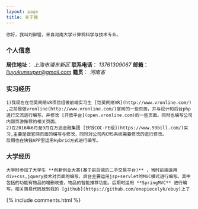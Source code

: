 ```yaml
---
layout: page
title: 关于我 
---
```



	你好，我叫刘御锟，来自河南大学计算机科学与技术专业。

### 个人信息
**居住地址**： *上海市浦东新区*
**联系电话**： *13761309067*
**邮箱**： *liuyukunsuper@gmail.com*
**籍贯**： *河南省*

### 实习经历
	1)我现在在恺英网络VR项目组做前端实习生 [恺英网络VR](http://www.vronline.com/) ,之前是做vronline(http://www.vronline.com/)官网的一些页面，并与设计和后台php进行交流进行编写。并修改 [开放平台](open.vronline.com)的一些页面。同时也编写公司内部页游推荐的相关页面。
	2)在2016年6月至9月在万达金融集团 [快钱COC-FE组](https://www.99bill.com/)实习,主要是做官网页面的编写与修改，同时对公司内CMS系统需要修改的进行修改。
	后期也在快钱APP里运用Hybrid方式进行编写。

### 大学经历
	大学时参加了大学生 **创新创业大赛(基于前后端的二手交易平台)** ，当时前端运用div+css,jquery技术对页面的编写，后台主要运用jsp+servlet的MVC模式进行编写。其中包括的功能有物品的增删改查，物品的智能推荐功能。后期时运用 **SpringMVC** 进行编写。相关简易代码放到我的 [github](https://github.com/onepiecelyk/ebuy)上了


{% include comments.html %}



